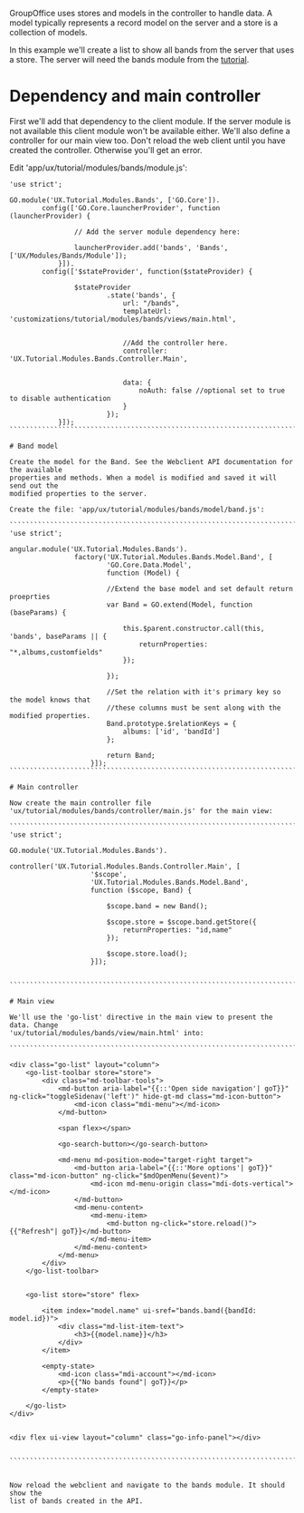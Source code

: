 GroupOffice uses stores and models in the controller to handle data. A model 
typically represents a record model on the server and a store is a collection of 
models.

In this example we'll create a list to show all bands from the server that uses 
a store. The server will need the bands module from the [tutorial](http://intermesh.io/index.php/REST_API/Create_a_module/Folders_and_files).


# Dependency and main controller
First we'll add that dependency to the client module. If the server module is 
not available this client module won't be available either. We'll also define
a controller for our main view too. Don't reload the web client until you have
created the controller. Otherwise you'll get an error.

Edit 'app/ux/tutorial/modules/bands/module.js':
````````````````````````````````````````````````````````````````````````````````
'use strict';

GO.module('UX.Tutorial.Modules.Bands', ['GO.Core']).
		config(['GO.Core.launcherProvider', function (launcherProvider) {		
				
				// Add the server module dependency here:
				
				launcherProvider.add('bands', 'Bands', ['UX/Modules/Bands/Module']);
			}]).
		config(['$stateProvider', function($stateProvider) {

				$stateProvider
						.state('bands', {
							url: "/bands",
							templateUrl: 'customizations/tutorial/modules/bands/views/main.html',


							//Add the controller here.
							controller: 'UX.Tutorial.Modules.Bands.Controller.Main',


							data: {
								noAuth: false //optional set to true to disable authentication
							}
						});
			}]);
```````````````````````````````````````````````````````````````````````````````

# Band model

Create the model for the Band. See the Webclient API documentation for the available
properties and methods. When a model is modified and saved it will send out the
modified properties to the server.

Create the file: 'app/ux/tutorial/modules/bands/model/band.js':

```````````````````````````````````````````````````````````````````````````````
'use strict';

angular.module('UX.Tutorial.Modules.Bands').
				factory('UX.Tutorial.Modules.Bands.Model.Band', [
						'GO.Core.Data.Model', 
						function (Model) {
						
						//Extend the base model and set default return proeprties
						var Band = GO.extend(Model, function (baseParams) {
														
							this.$parent.constructor.call(this, 'bands', baseParams || {
								returnProperties: "*,albums,customfields"
							});

						});

						//Set the relation with it's primary key so the model knows that 
						//these columns must be sent along with the modified properties.
						Band.prototype.$relationKeys = {
							albums: ['id', 'bandId']
						};

						return Band;
					}]);
```````````````````````````````````````````````````````````````````````````````

# Main controller

Now create the main controller file 
'ux/tutorial/modules/bands/controller/main.js' for the main view:

```````````````````````````````````````````````````````````````````````````````
'use strict';

GO.module('UX.Tutorial.Modules.Bands').
				controller('UX.Tutorial.Modules.Bands.Controller.Main', [
					'$scope',
					'UX.Tutorial.Modules.Bands.Model.Band',
					function ($scope, Band) {

						$scope.band = new Band();

						$scope.store = $scope.band.getStore({
							returnProperties: "id,name"
						});

						$scope.store.load();
					}]);


```````````````````````````````````````````````````````````````````````````````

# Main view

We'll use the 'go-list' directive in the main view to present the data. Change 
'ux/tutorial/modules/bands/view/main.html' into:

```````````````````````````````````````````````````````````````````````````````

<div class="go-list" layout="column">
	<go-list-toolbar store="store">
		<div class="md-toolbar-tools">
			<md-button aria-label="{{::'Open side navigation'| goT}}" ng-click="toggleSidenav('left')" hide-gt-md class="md-icon-button">
				<md-icon class="mdi-menu"></md-icon>
			</md-button>

			<span flex></span>

			<go-search-button></go-search-button>

			<md-menu md-position-mode="target-right target">
				<md-button aria-label="{{::'More options'| goT}}" class="md-icon-button" ng-click="$mdOpenMenu($event)">
					<md-icon md-menu-origin class="mdi-dots-vertical"></md-icon>
				</md-button>
				<md-menu-content>
					<md-menu-item>
						<md-button ng-click="store.reload()">{{"Refresh"| goT}}</md-button>
					</md-menu-item>
				</md-menu-content>
			</md-menu>
		</div>			
	</go-list-toolbar>


	<go-list store="store" flex>

		<item index="model.name" ui-sref="bands.band({bandId: model.id})">
			<div class="md-list-item-text">
				<h3>{{model.name}}</h3>
			</div>
		</item>

		<empty-state>
			<md-icon class="mdi-account"></md-icon>
			<p>{{"No bands found"| goT}}</p>
		</empty-state>

	</go-list>
</div>


<div flex ui-view layout="column" class="go-info-panel"></div>


```````````````````````````````````````````````````````````````````````````````


Now reload the webclient and navigate to the bands module. It should show the 
list of bands created in the API.